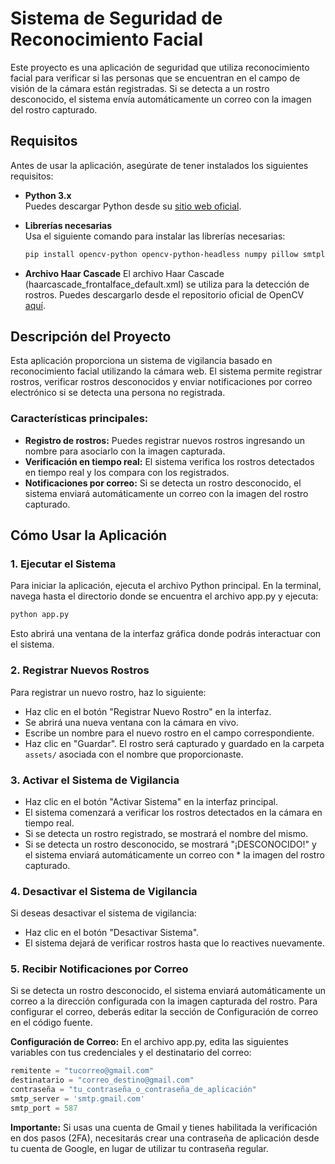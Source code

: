 # Sistema de Seguridad de Reconocimiento Facial

Este proyecto es una aplicación de seguridad que utiliza reconocimiento facial para verificar si las personas que se encuentran en el campo de visión de la cámara están registradas. Si se detecta a un rostro desconocido, el sistema envía automáticamente un correo con la imagen del rostro capturado.

## Requisitos

Antes de usar la aplicación, asegúrate de tener instalados los siguientes requisitos:

- **Python 3.x**  
  Puedes descargar Python desde su [sitio web oficial](https://www.python.org/downloads/).
  
- **Librerías necesarias**  
  Usa el siguiente comando para instalar las librerías necesarias:
  ```bash
  pip install opencv-python opencv-python-headless numpy pillow smtplib  
  ```
- **Archivo Haar Cascade**
  El archivo Haar Cascade (haarcascade_frontalface_default.xml) se utiliza para la detección de rostros. Puedes descargarlo desde el repositorio oficial de OpenCV [aquí](https://github.com/opencv/opencv/tree/master/data/haarcascades).

## Descripción del Proyecto

Esta aplicación proporciona un sistema de vigilancia basado en reconocimiento facial utilizando la cámara web. El sistema permite registrar rostros, verificar rostros desconocidos y enviar notificaciones por correo electrónico si se detecta una persona no registrada.

### Características principales:
* **Registro de rostros:** Puedes registrar nuevos rostros ingresando un nombre para asociarlo con la imagen capturada.
* **Verificación en tiempo real:** El sistema verifica los rostros detectados en tiempo real y los compara con los registrados.
* **Notificaciones por correo:** Si se detecta un rostro desconocido, el sistema enviará automáticamente un correo con la imagen del rostro capturado.

## Cómo Usar la Aplicación

### 1. Ejecutar el Sistema
Para iniciar la aplicación, ejecuta el archivo Python principal. En la terminal, navega hasta el directorio donde se encuentra el archivo app.py y ejecuta:

```bash
python app.py
```
Esto abrirá una ventana de la interfaz gráfica donde podrás interactuar con el sistema.

### 2. Registrar Nuevos Rostros
Para registrar un nuevo rostro, haz lo siguiente:

* Haz clic en el botón "Registrar Nuevo Rostro" en la interfaz.
* Se abrirá una nueva ventana con la cámara en vivo.
* Escribe un nombre para el nuevo rostro en el campo correspondiente.
* Haz clic en "Guardar". El rostro será capturado y guardado en la carpeta `assets/` asociada con el nombre que proporcionaste.

### 3. Activar el Sistema de Vigilancia
* Haz clic en el botón "Activar Sistema" en la interfaz principal.
* El sistema comenzará a verificar los rostros detectados en la cámara en tiempo real.
* Si se detecta un rostro registrado, se mostrará el nombre del mismo.
* Si se detecta un rostro desconocido, se mostrará "¡DESCONOCIDO!" y el sistema enviará automáticamente un correo con * la imagen del rostro capturado.

### 4. Desactivar el Sistema de Vigilancia
Si deseas desactivar el sistema de vigilancia:

* Haz clic en el botón "Desactivar Sistema".
* El sistema dejará de verificar rostros hasta que lo reactives nuevamente.

### 5. Recibir Notificaciones por Correo
Si se detecta un rostro desconocido, el sistema enviará automáticamente un correo a la dirección configurada con la imagen capturada del rostro. Para configurar el correo, deberás editar la sección de Configuración de correo en el código fuente.

**Configuración de Correo:**
En el archivo app.py, edita las siguientes variables con tus credenciales y el destinatario del correo:

```python
remitente = "tucorreo@gmail.com"
destinatario = "correo_destino@gmail.com"
contraseña = "tu_contraseña_o_contraseña_de_aplicación"
smtp_server = 'smtp.gmail.com'
smtp_port = 587
```

**Importante:** Si usas una cuenta de Gmail y tienes habilitada la verificación en dos pasos (2FA), necesitarás crear una contraseña de aplicación desde tu cuenta de Google, en lugar de utilizar tu contraseña regular.
